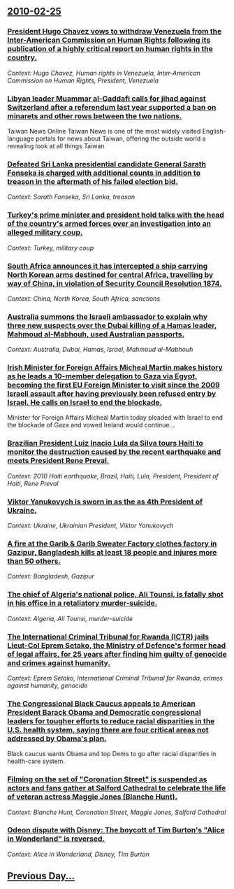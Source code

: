 ## [2010-02-25](/news/2010/02/25/index.md)

### [President Hugo Chavez vows to withdraw Venezuela from the Inter-American Commission on Human Rights following its publication of a highly critical report on human rights in the country. ](/news/2010/02/25/president-hugo-cha-vez-vows-to-withdraw-venezuela-from-the-inter-american-commission-on-human-rights-following-its-publication-of-a-highly-c.md)
_Context: Hugo Chavez, Human rights in Venezuela, Inter-American Commission on Human Rights, President, Venezuela_

### [Libyan leader Muammar al-Gaddafi calls for jihad against Switzerland after a referendum last year supported a ban on minarets and other rows between the two nations. ](/news/2010/02/25/libyan-leader-muammar-al-gaddafi-calls-for-jihad-against-switzerland-after-a-referendum-last-year-supported-a-ban-on-minarets-and-other-rows.md)
Taiwan News Online Taiwan News is one of the most widely visited English-language portals for news about Taiwan, offering the outside world a revealing look at all things Taiwan

### [Defeated Sri Lanka presidential candidate General Sarath Fonseka is charged with additional counts in addition to treason in the aftermath of his failed election bid. ](/news/2010/02/25/defeated-sri-lanka-presidential-candidate-general-sarath-fonseka-is-charged-with-additional-counts-in-addition-to-treason-in-the-aftermath-o.md)
_Context: Sarath Fonseka, Sri Lanka, treason_

### [Turkey's prime minister and president hold talks with the head of the country's armed forces over an investigation into an alleged military coup. ](/news/2010/02/25/turkey-s-prime-minister-and-president-hold-talks-with-the-head-of-the-country-s-armed-forces-over-an-investigation-into-an-alleged-military.md)
_Context: Turkey, military coup_

### [South Africa announces it has intercepted a ship carrying North Korean arms destined for central Africa, travelling by way of China, in violation of Security Council Resolution 1874. ](/news/2010/02/25/south-africa-announces-it-has-intercepted-a-ship-carrying-north-korean-arms-destined-for-central-africa-travelling-by-way-of-china-in-viol.md)
_Context: China, North Korea, South Africa, sanctions_

### [Australia summons the Israeli ambassador to explain why three new suspects over the Dubai killing of a Hamas leader, Mahmoud al-Mabhouh, used Australian passports. ](/news/2010/02/25/australia-summons-the-israeli-ambassador-to-explain-why-three-new-suspects-over-the-dubai-killing-of-a-hamas-leader-mahmoud-al-mabhouh-use.md)
_Context: Australia, Dubai, Hamas, Israel, Mahmoud al-Mabhouh_

### [Irish Minister for Foreign Affairs Micheal Martin makes history as he leads a 10-member delegation to Gaza via Egypt, becoming the first EU Foreign Minister to visit since the 2009 Israeli assault after having previously been refused entry by Israel. He calls on Israel to end the blockade. ](/news/2010/02/25/irish-minister-for-foreign-affairs-michea-l-martin-makes-history-as-he-leads-a-10-member-delegation-to-gaza-via-egypt-becoming-the-first-eu.md)
Minister for Foreign Affairs Miche&aacute;l Martin today pleaded with Israel to end the blockade of Gaza and vowed Ireland would continue&hellip;

### [Brazilian President Luiz Inacio Lula da Silva tours Haiti to monitor the destruction caused by the recent earthquake and meets President Rene Preval. ](/news/2010/02/25/brazilian-president-luiz-ina-cio-lula-da-silva-tours-haiti-to-monitor-the-destruction-caused-by-the-recent-earthquake-and-meets-president-re.md)
_Context: 2010 Haiti earthquake, Brazil, Haiti, Lula, President, President of Haiti, Rene Preval_

### [Viktor Yanukovych is sworn in as the as 4th President of Ukraine. ](/news/2010/02/25/viktor-yanukovych-is-sworn-in-as-the-as-4th-president-of-ukraine.md)
_Context: Ukraine, Ukrainian President, Viktor Yanukovych_

### [A fire at the Garib & Garib Sweater Factory clothes factory in Gazipur, Bangladesh kills at least 18 people and injures more than 50 others. ](/news/2010/02/25/a-fire-at-the-garib-garib-sweater-factory-clothes-factory-in-gazipur-bangladesh-kills-at-least-18-people-and-injures-more-than-50-others.md)
_Context: Bangladesh, Gazipur_

### [The chief of Algeria's national police, Ali Tounsi, is fatally shot in his office in a retaliatory murder-suicide. ](/news/2010/02/25/the-chief-of-algeria-s-national-police-ali-tounsi-is-fatally-shot-in-his-office-in-a-retaliatory-murderasuicide.md)
_Context: Algeria, Ali Tounsi, murder-suicide_

### [The International Criminal Tribunal for Rwanda (ICTR) jails Lieut-Col Eprem Setako, the Ministry of Defence's former head of legal affairs, for 25 years after finding him guilty of genocide and crimes against humanity. ](/news/2010/02/25/the-international-criminal-tribunal-for-rwanda-ictr-jails-lieut-col-eprem-setako-the-ministry-of-defence-s-former-head-of-legal-affairs.md)
_Context: Eprem Setako, International Criminal Tribunal for Rwanda, crimes against humanity, genocide_

### [The Congressional Black Caucus appeals to American President Barack Obama and Democratic congressional leaders for tougher efforts to reduce racial disparities in the U.S. health system, saying there are four critical areas not addressed by Obama's plan. ](/news/2010/02/25/the-congressional-black-caucus-appeals-to-american-president-barack-obama-and-democratic-congressional-leaders-for-tougher-efforts-to-reduce.md)
Black caucus wants Obama and top Dems to go after racial disparities in health-care system.

### [Filming on the set of "Coronation Street" is suspended as actors and fans gather at Salford Cathedral to celebrate the life of veteran actress Maggie Jones (Blanche Hunt). ](/news/2010/02/25/filming-on-the-set-of-coronation-street-is-suspended-as-actors-and-fans-gather-at-salford-cathedral-to-celebrate-the-life-of-veteran-actre.md)
_Context: Blanche Hunt, Coronation Street, Maggie Jones, Salford Cathedral_

### [Odeon dispute with Disney: The boycott of Tim Burton's "Alice in Wonderland" is reversed. ](/news/2010/02/25/odeon-dispute-with-disney-the-boycott-of-tim-burton-s-alice-in-wonderland-is-reversed.md)
_Context: Alice in Wonderland, Disney, Tim Burton_

## [Previous Day...](/news/2010/02/24/index.md)

